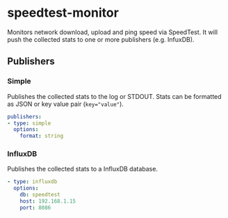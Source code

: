 # speedtest-monitor

Monitors network download, upload and ping speed via SpeedTest. It will push
the collected stats to one or more publishers (e.g. InfuxDB).

## Publishers

### Simple

Publishes the collected stats to the log or STDOUT. Stats can be formatted as
JSON or key value pair (`key="value"`).

```yaml
publishers:
- type: simple
  options:
    format: string
```

### InfluxDB

Publishes the collected stats to a InfluxDB database.

```yaml
- type: influxdb
  options:
    db: speedtest
    host: 192.168.1.15
    port: 8086
```